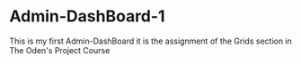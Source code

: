 # Admin-DashBoard-1
This is my first Admin-DashBoard it is the assignment of the Grids section in The Oden's Project Course
